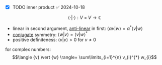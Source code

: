 - [x] TODO inner product ✅ 2024-10-18

$$\langle \cdot \vert \cdot \rangle : V \times V \to \mathbb{C}$$
- linear in second argument, [anti-linear](antilinear%20function.md) in first: $\langle {\alpha v} \vert {w} \rangle = \alpha^{*} \langle {v} \vert {w} \rangle$
- [conjugate](complex%20conjugate.md) symmetry: $\langle w \vert v \rangle = \langle v \vert w \rangle^{*}$
- positive definiteness: $\langle {v} \vert {v} \rangle > 0$ for $v \neq 0$

for complex numbers: $$\langle {v} \vert {w} \rangle= \sum\limits_{i=1}^{n} v_{i}^{*} w_{i}$$
